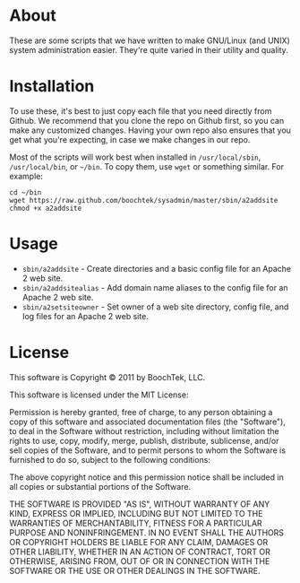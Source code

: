 About
=====

These are some scripts that we have written to make GNU/Linux (and UNIX) system
administration easier. They're quite varied in their utility and quality.


Installation
============

To use these, it's best to just copy each file that you need directly from
Github. We recommend that you clone the repo on Github first, so you can make
any customized changes. Having your own repo also ensures that you get what
you're expecting, in case we make changes in our repo.

Most of the scripts will work best when installed in ``/usr/local/sbin``,
``/usr/local/bin``, or ``~/bin``. To copy them, use ``wget`` or something
similar. For example:

    cd ~/bin
    wget https://raw.github.com/boochtek/sysadmin/master/sbin/a2addsite
    chmod +x a2addsite


Usage
=====

  * ``sbin/a2addsite`` - Create directories and a basic config file for an Apache 2 web site.
  * ``sbin/a2addsitealias`` - Add domain name aliases to the config file for an Apache 2 web site.
  * ``sbin/a2setsiteowner`` - Set owner of a web site directory, config file, and log files for an Apache 2 web site.


License
=======

This software is Copyright &copy; 2011 by BoochTek, LLC.

This software is licensed under the MIT License:

Permission is hereby granted, free of charge, to any person obtaining a copy of
this software and associated documentation files (the "Software"), to deal in
the Software without restriction, including without limitation the rights to
use, copy, modify, merge, publish, distribute, sublicense, and/or sell copies of
the Software, and to permit persons to whom the Software is furnished to do so,
subject to the following conditions:

The above copyright notice and this permission notice shall be included in all
copies or substantial portions of the Software.

THE SOFTWARE IS PROVIDED "AS IS", WITHOUT WARRANTY OF ANY KIND, EXPRESS OR
IMPLIED, INCLUDING BUT NOT LIMITED TO THE WARRANTIES OF MERCHANTABILITY,
FITNESS FOR A PARTICULAR PURPOSE AND NONINFRINGEMENT. IN NO EVENT SHALL THE
AUTHORS OR COPYRIGHT HOLDERS BE LIABLE FOR ANY CLAIM, DAMAGES OR OTHER
LIABILITY, WHETHER IN AN ACTION OF CONTRACT, TORT OR OTHERWISE, ARISING FROM,
OUT OF OR IN CONNECTION WITH THE SOFTWARE OR THE USE OR OTHER DEALINGS IN THE
SOFTWARE.
